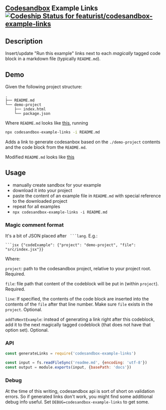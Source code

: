 [Codesandbox](https://codesandbox.io) Example Links [![Codeship Status for featurist/codesandbox-example-links](https://app.codeship.com/projects/6176c9c0-20f5-0137-6e2c-62b911cd023e/status?branch=master)](https://app.codeship.com/projects/329497)
-----------

## Description

Insert/update "Run this example" links next to each _magically_ tagged code block in a markdown file (typically `README.md`).

## Demo

Given the following project structure:

```
.
├── README.md
└── demo-project
    ├── index.html
    └── package.json
```

Where `README.md` looks like [this](./spec/fixture.md), running

```sh
npx codesandbox-example-links -i README.md
```

Adds a link to generate codesanbox based on the `./demo-project` contents and the code block from the `README.md`.

Modified `README.md` looks like [this](./spec/expected.md)

## Usage

- manually create sandbox for your example
- download it into your project
- paste the content of an example file in `README.md` with special reference to the downloaded project
- repeat for all examples
- `npx codesandbox-example-links -i README.md`

### Magic comment format

It's a bit of JSON placed after ` ```lang`. E.g.:

```
```jsx {"codeExample": {"project": "demo-project", "file": "src/index.jsx"}}
```

Where:

`project`: path to the codesandbox project, relative to your project root. Required.

`file`: file path that content of the codeblock will be put in (within `project`). Required.

`line`: If specified, the contents of the code block are inserted into the contents of the `file` after that line number. Make sure `file` exists in the `project`. Optional.

`addToNextExample`: instead of generating a link right after this codeblock, add it to the next magically tagged codeblock (that does not have that option set). Optional.

### API

```javascript
const generateLinks = require('codesandbox-example-links')

const input = fs.readFileSync('readme.md', {encoding: 'utf-8'})
const output = module.exports(input, {basePath: 'docs'})
```

### Debug

At the time of this writing, codesandbox api is sort of short on validation errors. So if generated links don't work, you might find some additional debug info useful. Set `DEBUG=codesandbox-example-links` to get some.
